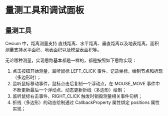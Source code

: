 # 量测工具和调试面板

## 量测工具

Cesium 中，距离测量支持 直线距离、水平距离、垂直距离以及地表距离，面积测量支持水平面积、地表面积以及模型表面积等。

无论哪种测量，实现思路基本都是一样的，都是按照如下思路实现：

1. 点击按钮开始测量，监听鼠标 LEFT_CLICK 事件，记录坐标，绘制节点和折现（多边形时）；
2. 监听鼠标移动事件，鼠标点击后复制一个浮动点，在 MOUSE_MOVE 事件中不断更新最后一个浮动点，动态更新折线（多边形）绘制；
3. 监听鼠标右击事件，RIGHT_CLICK 触发时销毁测量相关事件句柄；
4. 折线（多边形）的动态绘制通过 CallbackProperty 属性绑定 positions 属性实现；















































